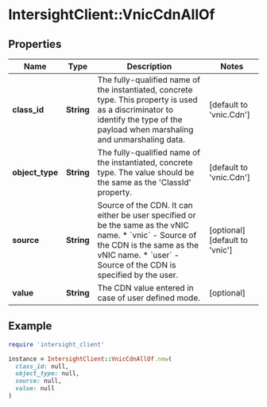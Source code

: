 # IntersightClient::VnicCdnAllOf

## Properties

| Name | Type | Description | Notes |
| ---- | ---- | ----------- | ----- |
| **class_id** | **String** | The fully-qualified name of the instantiated, concrete type. This property is used as a discriminator to identify the type of the payload when marshaling and unmarshaling data. | [default to &#39;vnic.Cdn&#39;] |
| **object_type** | **String** | The fully-qualified name of the instantiated, concrete type. The value should be the same as the &#39;ClassId&#39; property. | [default to &#39;vnic.Cdn&#39;] |
| **source** | **String** | Source of the CDN. It can either be user specified or be the same as the vNIC name. * &#x60;vnic&#x60; - Source of the CDN is the same as the vNIC name. * &#x60;user&#x60; - Source of the CDN is specified by the user. | [optional][default to &#39;vnic&#39;] |
| **value** | **String** | The CDN value entered in case of user defined mode. | [optional] |

## Example

```ruby
require 'intersight_client'

instance = IntersightClient::VnicCdnAllOf.new(
  class_id: null,
  object_type: null,
  source: null,
  value: null
)
```

